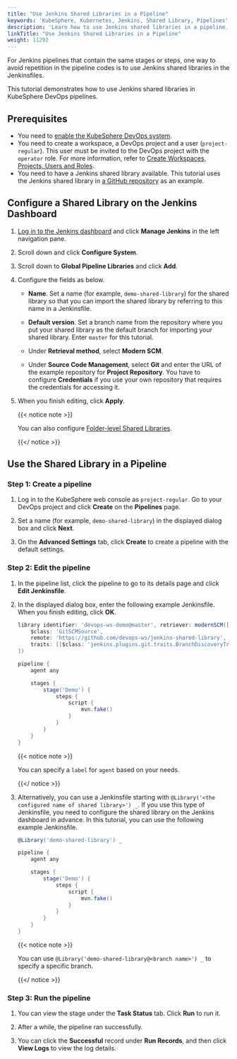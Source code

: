 ```yaml
---
title: "Use Jenkins Shared Libraries in a Pipeline"
keywords: 'KubeSphere, Kubernetes, Jenkins, Shared Library, Pipelines'
description: 'Learn how to use Jenkins shared libraries in a pipeline.'
linkTitle: "Use Jenkins Shared Libraries in a Pipeline"
weight: 11292
---
```


For Jenkins pipelines that contain the same stages or steps, one way to avoid repetition in the pipeline codes is to use Jenkins shared libraries in the Jenkinsfiles.

This tutorial demonstrates how to use Jenkins shared libraries in KubeSphere DevOps pipelines.

## Prerequisites

- You need to [enable the KubeSphere DevOps system](../../../pluggable-components/devops/).
- You need to create a workspace, a DevOps project and a user (`project-regular`). This user must be invited to the DevOps project with the `operator` role. For more information, refer to [Create Workspaces, Projects, Users and Roles](../../../quick-start/create-workspace-and-project/).
- You need to have a Jenkins shared library available. This tutorial uses the Jenkins shared library in [a GitHub repository](https://github.com/devops-ws/jenkins-shared-library) as an example.

## Configure a Shared Library on the Jenkins Dashboard

1. [Log in to the Jenkins dashboard](../../how-to-integrate/sonarqube/#step-5-add-the-sonarqube-server-to-jenkins) and click **Manage Jenkins** in the left navigation pane.

2. Scroll down and click **Configure System**.

3. Scroll down to **Global Pipeline Libraries** and click **Add**.

4. Configure the fields as below.

   - **Name**. Set a name (for example, `demo-shared-library`) for the shared library so that you can import the shared library by referring to this name in a Jenkinsfile.

   - **Default version**. Set a branch name from the repository where you put your shared library as the default branch for importing your shared library. Enter `master` for this tutorial.

   - Under **Retrieval method**, select **Modern SCM**.

   - Under **Source Code Management**, select **Git** and enter the URL of the example repository for **Project Repository**. You have to configure **Credentials** if you use your own repository that requires the credentials for accessing it.

5. When you finish editing, click **Apply**.

   {{< notice note >}}

   You can also configure [Folder-level Shared Libraries](https://www.jenkins.io/doc/book/pipeline/shared-libraries/#folder-level-shared-libraries).

   {{</ notice >}}

## Use the Shared Library in a Pipeline

### Step 1: Create a pipeline

1. Log in to the KubeSphere web console as `project-regular`. Go to your DevOps project and click **Create** on the **Pipelines** page.

2. Set a name (for example, `demo-shared-library`) in the displayed dialog box and click **Next**.

3. On the **Advanced Settings** tab, click **Create** to create a pipeline with the default settings.

### Step 2: Edit the pipeline

1. In the pipeline list, click the pipeline to go to its details page and click **Edit Jenkinsfile**.

2. In the displayed dialog box, enter the following example Jenkinsfile. When you finish editing, click **OK**.

   ```groovy
   library identifier: 'devops-ws-demo@master', retriever: modernSCM([
       $class: 'GitSCMSource',
       remote: 'https://github.com/devops-ws/jenkins-shared-library',
       traits: [[$class: 'jenkins.plugins.git.traits.BranchDiscoveryTrait']]
   ])
   
   pipeline {
       agent any
   
       stages {
           stage('Demo') {
               steps {
                   script {
                       mvn.fake()
                   }
               }
           }
       }
   }
   ```
   
   {{< notice note >}}
   
   You can specify a `label` for `agent` based on your needs.
   
   {{</ notice >}}
   
3. Alternatively, you can use a Jenkinsfile starting with `@Library('<the configured name of shared library>') _`. If you use this type of Jenkinsfile, you need to configure the shared library on the Jenkins dashboard in advance. In this tutorial, you can use the following example Jenkinsfile.

   ```groovy
   @Library('demo-shared-library') _
   
   pipeline {
       agent any
   
       stages {
           stage('Demo') {
               steps {
                   script {
                       mvn.fake()
                   }
               }
           }
       }
   }
   ```

   {{< notice note >}}

   You can use `@Library('demo-shared-library@<branch name>') _` to specify a specific branch.

   {{</ notice >}}

### Step 3: Run the pipeline

1. You can view the stage under the **Task Status** tab. Click **Run** to run it.

2. After a while, the pipeline ran successfully.

3. You can click the **Successful** record under **Run Records**, and then click **View Logs** to view the log details.

